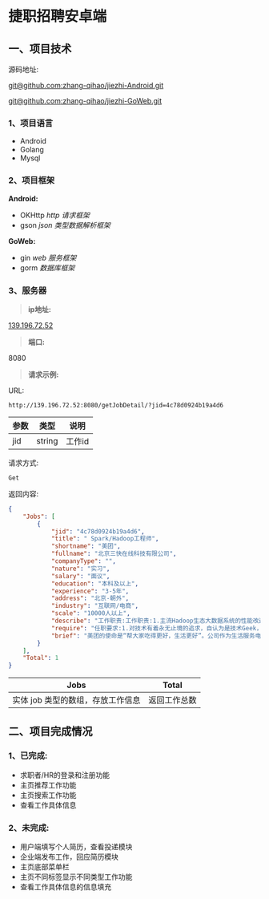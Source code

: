 # 捷职招聘安卓端

## 一、项目技术

源码地址: 

[git@github.com:zhang-qihao/jiezhi-Android.git](git@github.com:zhang-qihao/jiezhi-Android.git)

[git@github.com:zhang-qihao/jiezhi-GoWeb.git](git@github.com:zhang-qihao/jiezhi-GoWeb.git)

###  1、项目语言

* Android
* Golang
* Mysql

### 2、项目框架

**Android:**

* OKHttp	*http 请求框架*
* gson		*json 类型数据解析框架*

**GoWeb:**

* gin		*web 服务框架*
* gorm	*数据库框架*

### 3、服务器

> **ip地址:** 

[139.196.72.52](http://139.196.72.52:8080/)

> **端口:**

 8080

> **请求示例:**

URL:

`http://139.196.72.52:8080/getJobDetail/?jid=4c78d0924b19a4d6`

| 参数 | 类型   | 说明   |
| ---- | ------ | ------ |
| jid  | string | 工作id |

请求方式:

`Get`

返回内容:

```json
{
    "Jobs": [
        {
            "jid": "4c78d0924b19a4d6",
            "title": " Spark/Hadoop工程师",
            "shortname": "美团",
            "fullname": "北京三快在线科技有限公司",
            "companyType": "",
            "nature": "实习",
            "salary": "面议",
            "education": "本科及以上",
            "experience": "3-5年",
            "address": "北京-朝外",
            "industry": "互联网/电商",
            "scale": "10000人以上",
            "describe": "工作职责:工作职责:1.主流Hadoop生态大数据系统的性能改进、功能扩展、故障分析；2.面向公司内特有场景, 设计与落地实现更合理的自研系统架构3.不断解决规模增长带来的技术和业务问题，持续建设数据平台分布式计算与存储能力，将数据平台能力打造为公司的战略优势。",
            "require": "任职要求:1.对技术有着永无止境的追求，自认为是技术Geek，具备很强的问题解决能力；2.具有主流大数据计算引擎（包括但不限于Spark、Mapreduce、Hive、Apache Kylin、Druid、Presto）的实际应用经验和原理了解，有引擎平台化和产品化的经历；3.具有大规模Hadoop/HBase集群, 或其它分布式存储系统的设计、改进和实现落地的经验；4.对数据仓库/数据分析/机器学习领域的业务痛点有深刻体会，对业界的发展趋势有独立见解的加分；5. 与开源社区保持互动，对开源项目有贡献的加分。",
            "brief": "美团的使命是“帮大家吃得更好，生活更好”。公司作为生活服务电子商务平台，拥有美团、大众点评、美团外卖等消费者熟知的App，服务涵盖餐饮、外卖、打车、共享单车、酒店旅游、电影、休闲娱乐等200多个品类，业务覆盖全国2800个县区市。截至2020年6月30日止十二个月，美团年度交易用户总数达4.6亿，平台活跃商户总数达630万。2018年9月20日，美团（股票代码:3690.HK）正式在港交所挂牌上市。 截至2020年10月19日，市值超过1900亿美元，位列中国上市互联网公司第3名，全球第8名。当前，美团战略聚焦 Food +Platform，正以“吃”为核心，建设生活服务业从需求侧到供给侧的多层次科技服务平台。与此同时，美团正着力将自己建设成为一家社会企业，希望通过和党政部门、高校及研究院所、主流媒体、公益组织、生态伙伴等的深入合作，构建智慧城市，共创美好生活。 "
        }
    ],
    "Total": 1
}
```

| Jobs                              | Total        |
| --------------------------------- | ------------ |
| 实体 job 类型的数组，存放工作信息 | 返回工作总数 |

## 二、项目完成情况

### 1、已完成:

* 求职者/HR的登录和注册功能
* 主页推荐工作功能
* 主页搜索工作功能
* 查看工作具体信息

### 2、未完成:

* 用户端填写个人简历，查看投递模块
* 企业端发布工作，回应简历模块
* 主页底部菜单栏
* 主页不同标签显示不同类型工作功能
* 查看工作具体信息的信息填充
